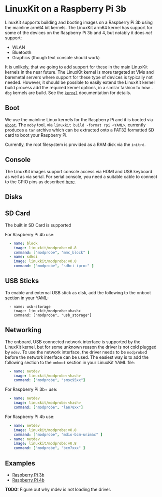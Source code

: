 # LinuxKit on a Raspberry Pi 3b

LinuxKit supports building and booting images on a Raspberry Pi 3b
using the mainline arm64 bit kernels. The LinuxKit arm64 kernel has
support for some of the devices on the Raspberry Pi 3b and 4, but
notably it does *not* support:

- WLAN
- Bluetooth
- Graphics (though text console should work)

It is unlikely, that we going to add support for these in the main
LinuxKit kernels in the near future. The LinuxKit kernel is more
targeted at VMs and baremetal servers where support for these type of
devices is typically not needed. However, it should be possible to
easily extend the LinuxKit kernel build process add the required
kernel options, in a similar fashion to how `-dbg` kernels are
build. See the [`kernel`](./kernels.md) documentation for details.


## Boot

We use the mainline Linux kernels for the Raspberry Pi and it is
booted via [`uboot`](https://www.denx.de/wiki/U-Boot). The `moby`
tool, via `linuxkit build -format rpi <YAML>`, currently produces a `tar`
archive which can be extracted onto a FAT32 formatted SD card to boot
your Raspberry Pi.

Currently, the root filesystem is provided as a RAM disk via the
`initrd`.


## Console

The LinuxKit images support console access via HDMI and USB keyboard
as well as via serial. For serial console, you need a suitable cable
to connect to the GPIO pins as described
[here](https://elinux.org/RPi_Serial_Connection).


## Disks

## SD Card

The built in SD Card is supported

For Raspberry Pi 4b use:
```yaml
  - name: block
    image: linuxkit/modprobe:v0.8
    command: ["modprobe", "mmc_block" ]
  - name: sdhci
    image: linuxkit/modprobe:v0.8
    command: ["modprobe", "sdhci-iproc" ]
```

## USB Sticks

To enable and external USB stick as disk, add the following to the
onboot section in your YAML:

```
  - name: usb-storage
    image: linuxkit/modprobe:<hash>
    command: ["modprobe", "usb_storage"]
```

## Networking

The onboard, USB connected network interface is supported by the
LinuxKit kernel, but for some unknown reason the driver is not cold
plugged by `mdev`. To use the network interface, the driver needs to
be `modprobe`d before the network interface can be used. The easiest
way is to add the following section to the `onboot` section in your
LinuxKit YAML file:

```yaml
  - name: netdev
    image: linuxkit/modprobe:<hash>
    command: ["modprobe", "smsc95xx"]
```

For Raspberry Pi 3b+ use:
```yaml
  - name: netdev
    image: linuxkit/modprobe:<hash>
    command: ["modprobe", "lan78xx"]
```

For Raspberry Pi 4b use:
```yaml
  - name: netdev
    image: linuxkit/modprobe:v0.8
    command: ["modprobe", "mdio-bcm-unimac" ]
  - name: netdev
    image: linuxkit/modprobe:v0.8
    command: ["modprobe", "bcm7xxx" ]
```

## Examples
- [Raspberry Pi 3b](https://github.com/linuxkit/linuxkit/blob/master/examples/rpi3.yml)
- [Raspberry Pi 4b](https://github.com/linuxkit/linuxkit/blob/master/examples/rpi4.yml)

**TODO:** Figure out why mdev is not loading the driver.
